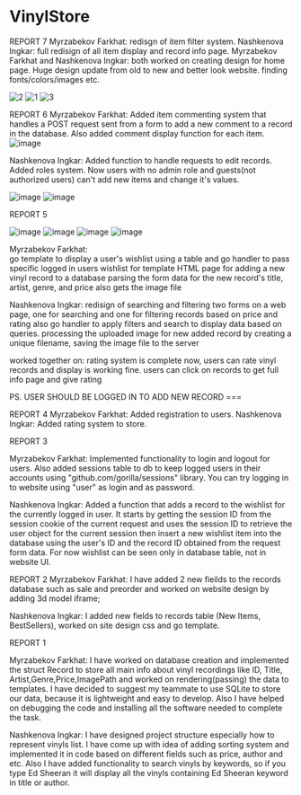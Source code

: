# VinylStore
REPORT 7
Myrzabekov Farkhat: redisgn of item filter system.
Nashkenova Ingkar: full redisign of all item display and record info page. 
Myrzabekov Farkhat and Nashkenova Ingkar: both worked on creating design for home page.
Huge design update from old to new and better look website.
finding fonts/colors/images etc.


![2](https://user-images.githubusercontent.com/91084290/230431903-70d88a91-27ea-4ad9-b4cb-214c5e47a21c.png)
![1](https://user-images.githubusercontent.com/91084290/230431874-9875a117-5c3a-4063-b38f-b18f073549b6.png)
![3](https://user-images.githubusercontent.com/91084290/230432523-1c5568ea-14ca-4728-8b7f-1522073c0749.png)






REPORT 6
Myrzabekov Farkhat:
Added item commenting system that handles a POST request sent from a form to add a new comment to a record in the database.
Also added comment display function for each item.
![image](https://user-images.githubusercontent.com/91084290/227905068-cce69342-f196-48aa-a93e-ae20b2a47c95.png)

Nashkenova Ingkar:
Added function to handle requests to edit records.
Added roles system.
Now users with no admin role and guests(not authorized users) can't add new items and change it's values.

![image](https://user-images.githubusercontent.com/91084290/227904880-266aee2f-f1f8-4d9d-bdf2-841995124cce.png)
![image](https://user-images.githubusercontent.com/91084290/227904988-d80071dc-4ab2-4dec-854e-4146bf92a2d8.png)



REPORT 5

![image](https://user-images.githubusercontent.com/91084290/224551630-227ed2d0-2ea4-47cf-b561-309d528b8b4b.png)
![image](https://user-images.githubusercontent.com/91084290/224551651-451c63ac-b127-4618-bd8e-575a628a89e1.png)
![image](https://user-images.githubusercontent.com/91084290/224551670-b8740a26-f074-4f3f-883b-72e0a2625774.png)
![image](https://user-images.githubusercontent.com/91084290/224551688-6c67ec38-9251-4916-83a9-b26ca5220bb1.png)


Myrzabekov Farkhat:  
go template to display a user's wishlist using a table and go handler to pass specific logged in users wishlist for template
HTML page for adding a new vinyl record to a database
parsing the form data for the new record's title, artist, genre, and price also gets the image file

Nashkenova Ingkar:
redisign of searching and filtering
two forms on a web page, one for searching and one for filtering records based on price and rating
also go handler to apply filters and search to display data based on queries.
processing the uploaded image for new added record by creating a unique filename, saving the image file to the server

worked together on:
rating system is complete now, users can rate vinyl records and display is working fine.
users can click on records to get full info page and give rating

PS. USER SHOULD BE LOGGED IN TO ADD NEW RECORD ===

REPORT 4
Myrzabekov Farkhat: Added registration to users. 
Nashkenova Ingkar: Added rating system to store.

REPORT 3

Myrzabekov Farkhat: Implemented functionality to login and logout for users. Also added sessions table to db to keep logged users in their accounts using "github.com/gorilla/sessions" library. 
You can try logging in to website using "user" as login and as password.

Nashkenova Ingkar: Added a function that adds a record to the wishlist for the currently logged in user. It starts by getting the session ID from the session cookie of the current request and uses the session ID to retrieve the user object for the current session then insert a new wishlist item into the database using the user's ID and the record ID obtained from the request form data. 
For now wishlist can be seen only in database table, not in website UI.


REPORT 2
Myrzabekov Farkhat: I have added 2 new fieilds to the records database such as sale and preorder and worked on website design by adding 3d model iframe;

Nashkenova Ingkar: I added new fields to records table (New Items, BestSellers), worked on site design css and go template.



REPORT 1

Myrzabekov Farkhat: I have worked on database creation and implemented the struct Record to store all main info 
about vinyl recordings like ID, Title, Artist,Genre,Price,ImagePath and worked on rendering(passing) the data to templates.
I have decided to suggest my teammate to use SQLite to store our data, because it is lightweight and easy to develop. 
Also I have helped on debugging the code and installing all the software needed to complete the task.

Nashkenova Ingkar: I have designed project structure especially how to represent vinyls list. I have come up with
idea of adding sorting system and implemented it in code based on different fields such as price, author and etc.
Also I have added functionality to search vinyls by keywords, so if you type Ed Sheeran it will display all the 
vinyls containing Ed Sheeran keyword in title or author. 

